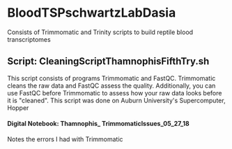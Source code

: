 # BloodTSPschwartzLabDasia
Consists of Trimmomatic and Trinity scripts to build reptile blood transcriptomes

## Script: CleaningScriptThamnophisFifthTry.sh
This script consists of programs Trimmomatic and FastQC. Trimmomatic cleans the raw data and FastQC assess the quality. Additionally, you can use FastQC before Trimmomatic to assess how your raw data looks before it is "cleaned". This script was done on Auburn University's Supercomputer, Hopper
#### Digital Notebook: Thamnophis_ TrimmomaticIssues_05_27_18
Notes the errors I had with Trimmomatic
